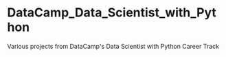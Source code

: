 # DataCamp_Data_Scientist_with_Python
Various projects from DataCamp's Data Scientist with Python Career Track
